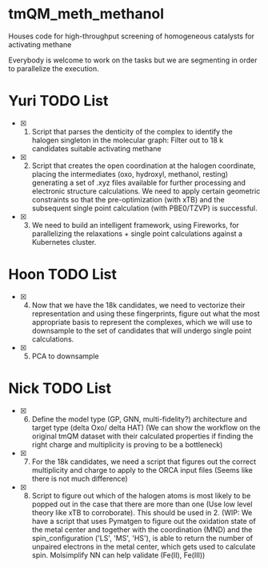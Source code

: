 # tmQM_meth_methanol
Houses code for high-throughput screening of homogeneous catalysts for activating methane


Everybody is welcome to work on the tasks but we are segmenting in order to parallelize the execution.

# Yuri TODO List

- [x] 1. Script that parses the denticity of the complex to identify the halogen singleton in the molecular graph: Filter out to 18 k candidates suitable activating methane
- [x] 2. Script that creates the open coordination at the halogen coordinate, placing the intermediates (oxo, hydroxyl, methanol, resting) generating a set of .xyz files available for further processing and electronic structure calculations. We need to apply certain geometric constraints so that the pre-optimization (with xTB) and the subsequent single point calculation (with PBE0/TZVP) is successful.
- [x] 3. We need to build an intelligent framework, using Fireworks, for parallelizing the relaxations + single point calculations against a Kubernetes cluster.


# Hoon TODO List
- [x] 4. Now that we have the 18k candidates, we need to vectorize their representation and using these fingerprints, figure out what the most appropriate basis to represent the complexes, which we will use to downsample to the set of candidates that will undergo single point calculations.
- [x] 5. PCA to downsample 



# Nick TODO List
- [x] 6. Define the model type (GP, GNN, multi-fidelity?) architecture and target type (delta Oxo/ delta HAT) (We can show the workflow on the original tmQM dataset with their calculated properties if finding the right charge and multiplicity is proving to be a bottleneck)
- [x] 7. For the 18k candidates, we need a script that figures out the correct multiplicity and charge to apply to the ORCA input files (Seems like there is not much difference)
- [x] 8. Script to figure out which of the halogen atoms is most likely to be popped out in the case that there are more than one (Use low level theory like xTB to corroborate). This should be used in 2. (WIP: We have a script that uses Pymatgen to figure out the oxidation state of the metal center and together with the coordination (MND) and the spin_configuration ('LS', 'MS', 'HS'), is able to return the number of unpaired electrons in the metal center, which gets used to calculate spin. Molsimplify NN can help validate (Fe(II), Fe(III))



